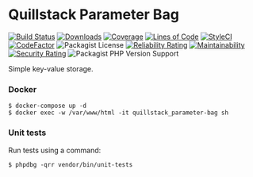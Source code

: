 # Quillstack Parameter Bag

[![Build Status](https://app.travis-ci.com/quillstack/parameter-bag.svg?branch=main)](https://app.travis-ci.com/quillstack/parameter-bag)
[![Downloads](https://img.shields.io/packagist/dt/quillstack/parameter-bag.svg)](https://packagist.org/packages/quillstack/parameter-bag)
[![Coverage](https://sonarcloud.io/api/project_badges/measure?project=quillstack_parameter-bag&metric=coverage)](https://sonarcloud.io/dashboard?id=quillstack_parameter-bag)
[![Lines of Code](https://sonarcloud.io/api/project_badges/measure?project=quillstack_parameter-bag&metric=ncloc)](https://sonarcloud.io/dashboard?id=quillstack_parameter-bag)
[![StyleCI](https://github.styleci.io/repos/301009689/shield?branch=main)](https://github.styleci.io/repos/301009689?branch=main)
[![CodeFactor](https://www.codefactor.io/repository/github/quillstack/parameter-bag/badge)](https://www.codefactor.io/repository/github/quillstack/parameter-bag)
![Packagist License](https://img.shields.io/packagist/l/quillstack/parameter-bag)
[![Reliability Rating](https://sonarcloud.io/api/project_badges/measure?project=quillstack_parameter-bag&metric=reliability_rating)](https://sonarcloud.io/dashboard?id=quillstack_parameter-bag)
[![Maintainability](https://api.codeclimate.com/v1/badges/1f996fd6d656be7285c3/maintainability)](https://codeclimate.com/github/quillstack/parameter-bag/maintainability)
[![Security Rating](https://sonarcloud.io/api/project_badges/measure?project=quillstack_parameter-bag&metric=security_rating)](https://sonarcloud.io/dashboard?id=quillstack_parameter-bag)
![Packagist PHP Version Support](https://img.shields.io/packagist/php-v/quillstack/parameter-bag)

Simple key-value storage.

### Docker

```shell
$ docker-compose up -d
$ docker exec -w /var/www/html -it quillstack_parameter-bag sh
```

### Unit tests

Run tests using a command:

```shell
$ phpdbg -qrr vendor/bin/unit-tests
```
